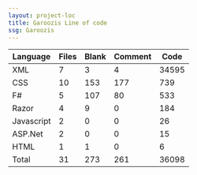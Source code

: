 ```yaml
---
layout: project-loc
title: Garoozis Line of code
ssg: Garoozis
---
```

<div class="table-responsive">
<table class="table">
<thead><tr>
<th>Language</th>
<th>Files</th>
<th>Blank</th>
<th>Comment</th>
<th>Code</th>
</tr></thead><tbody>
<tr><td>XML</td><td> 7</td><td> 3</td><td> 4</td><td> 34595</td></tr>
<tr><td>CSS</td><td> 10</td><td> 153</td><td> 177</td><td> 739</td></tr>
<tr><td>F#</td><td> 5</td><td> 107</td><td> 80</td><td> 533</td></tr>
<tr><td>Razor</td><td> 4</td><td> 9</td><td> 0</td><td> 184</td></tr>
<tr><td>Javascript</td><td> 2</td><td> 0</td><td> 0</td><td> 26</td></tr>
<tr><td>ASP.Net</td><td> 2</td><td> 0</td><td> 0</td><td> 15</td></tr>
<tr><td>HTML</td><td> 1</td><td> 1</td><td> 0</td><td> 6</td></tr>
<tr><td>Total</td><td>31</td><td>273</td><td>261</td><td>36098</td></tr>
</tbody></table></div>

